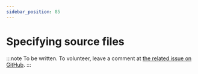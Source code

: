 ```yaml
---
sidebar_position: 85
---
```


# Specifying source files

:::note
To be written. To volunteer, leave a comment at [the related issue on GitHub](https://github.com/wixtoolset/issues/issues/7437).
:::
